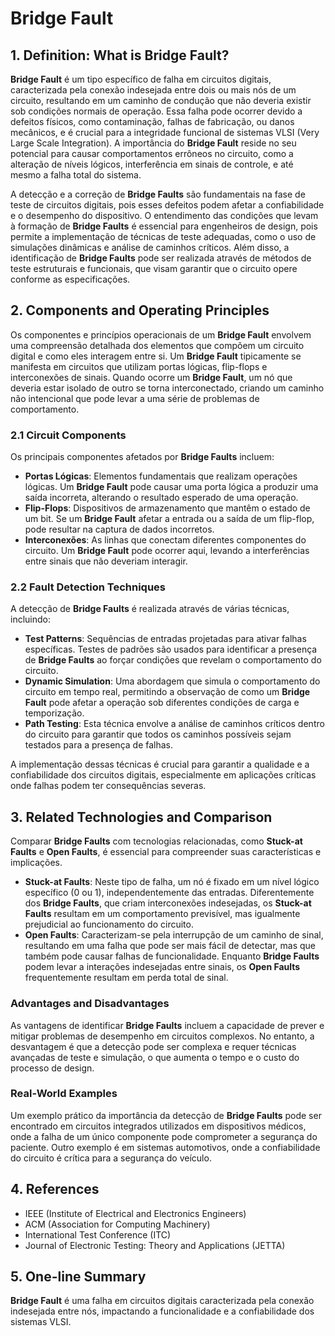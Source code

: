 # Bridge Fault

## 1. Definition: What is **Bridge Fault**?
**Bridge Fault** é um tipo específico de falha em circuitos digitais, caracterizada pela conexão indesejada entre dois ou mais nós de um circuito, resultando em um caminho de condução que não deveria existir sob condições normais de operação. Essa falha pode ocorrer devido a defeitos físicos, como contaminação, falhas de fabricação, ou danos mecânicos, e é crucial para a integridade funcional de sistemas VLSI (Very Large Scale Integration). A importância do **Bridge Fault** reside no seu potencial para causar comportamentos errôneos no circuito, como a alteração de níveis lógicos, interferência em sinais de controle, e até mesmo a falha total do sistema.

A detecção e a correção de **Bridge Faults** são fundamentais na fase de teste de circuitos digitais, pois esses defeitos podem afetar a confiabilidade e o desempenho do dispositivo. O entendimento das condições que levam à formação de **Bridge Faults** é essencial para engenheiros de design, pois permite a implementação de técnicas de teste adequadas, como o uso de simulações dinâmicas e análise de caminhos críticos. Além disso, a identificação de **Bridge Faults** pode ser realizada através de métodos de teste estruturais e funcionais, que visam garantir que o circuito opere conforme as especificações.

## 2. Components and Operating Principles
Os componentes e princípios operacionais de um **Bridge Fault** envolvem uma compreensão detalhada dos elementos que compõem um circuito digital e como eles interagem entre si. Um **Bridge Fault** tipicamente se manifesta em circuitos que utilizam portas lógicas, flip-flops e interconexões de sinais. Quando ocorre um **Bridge Fault**, um nó que deveria estar isolado de outro se torna interconectado, criando um caminho não intencional que pode levar a uma série de problemas de comportamento.

### 2.1 Circuit Components
Os principais componentes afetados por **Bridge Faults** incluem:

- **Portas Lógicas**: Elementos fundamentais que realizam operações lógicas. Um **Bridge Fault** pode causar uma porta lógica a produzir uma saída incorreta, alterando o resultado esperado de uma operação.
- **Flip-Flops**: Dispositivos de armazenamento que mantêm o estado de um bit. Se um **Bridge Fault** afetar a entrada ou a saída de um flip-flop, pode resultar na captura de dados incorretos.
- **Interconexões**: As linhas que conectam diferentes componentes do circuito. Um **Bridge Fault** pode ocorrer aqui, levando a interferências entre sinais que não deveriam interagir.

### 2.2 Fault Detection Techniques
A detecção de **Bridge Faults** é realizada através de várias técnicas, incluindo:

- **Test Patterns**: Sequências de entradas projetadas para ativar falhas específicas. Testes de padrões são usados para identificar a presença de **Bridge Faults** ao forçar condições que revelam o comportamento do circuito.
- **Dynamic Simulation**: Uma abordagem que simula o comportamento do circuito em tempo real, permitindo a observação de como um **Bridge Fault** pode afetar a operação sob diferentes condições de carga e temporização.
- **Path Testing**: Esta técnica envolve a análise de caminhos críticos dentro do circuito para garantir que todos os caminhos possíveis sejam testados para a presença de falhas.

A implementação dessas técnicas é crucial para garantir a qualidade e a confiabilidade dos circuitos digitais, especialmente em aplicações críticas onde falhas podem ter consequências severas.

## 3. Related Technologies and Comparison
Comparar **Bridge Faults** com tecnologias relacionadas, como **Stuck-at Faults** e **Open Faults**, é essencial para compreender suas características e implicações. 

- **Stuck-at Faults**: Neste tipo de falha, um nó é fixado em um nível lógico específico (0 ou 1), independentemente das entradas. Diferentemente dos **Bridge Faults**, que criam interconexões indesejadas, os **Stuck-at Faults** resultam em um comportamento previsível, mas igualmente prejudicial ao funcionamento do circuito.
- **Open Faults**: Caracterizam-se pela interrupção de um caminho de sinal, resultando em uma falha que pode ser mais fácil de detectar, mas que também pode causar falhas de funcionalidade. Enquanto **Bridge Faults** podem levar a interações indesejadas entre sinais, os **Open Faults** frequentemente resultam em perda total de sinal.

### Advantages and Disadvantages
As vantagens de identificar **Bridge Faults** incluem a capacidade de prever e mitigar problemas de desempenho em circuitos complexos. No entanto, a desvantagem é que a detecção pode ser complexa e requer técnicas avançadas de teste e simulação, o que aumenta o tempo e o custo do processo de design.

### Real-World Examples
Um exemplo prático da importância da detecção de **Bridge Faults** pode ser encontrado em circuitos integrados utilizados em dispositivos médicos, onde a falha de um único componente pode comprometer a segurança do paciente. Outro exemplo é em sistemas automotivos, onde a confiabilidade do circuito é crítica para a segurança do veículo.

## 4. References
- IEEE (Institute of Electrical and Electronics Engineers)
- ACM (Association for Computing Machinery)
- International Test Conference (ITC)
- Journal of Electronic Testing: Theory and Applications (JETTA)

## 5. One-line Summary
**Bridge Fault** é uma falha em circuitos digitais caracterizada pela conexão indesejada entre nós, impactando a funcionalidade e a confiabilidade dos sistemas VLSI.
